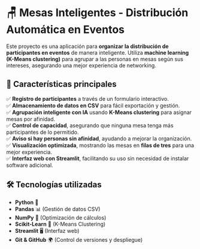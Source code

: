# 🪑 Mesas Inteligentes - Distribución Automática en Eventos

Este proyecto es una aplicación para **organizar la distribución de participantes en eventos** de manera inteligente. Utiliza **machine learning (K-Means clustering)** para agrupar a las personas en mesas según sus intereses, asegurando una mejor experiencia de networking.

## 🚀 Características principales
✅ **Registro de participantes** a través de un formulario interactivo.  
✅ **Almacenamiento de datos en CSV** para fácil exportación y gestión.  
✅ **Agrupación inteligente con IA** usando **K-Means clustering** para asignar mesas por afinidad.  
✅ **Control de capacidad**, asegurando que ninguna mesa tenga más participantes de lo permitido.  
✅ **Aviso si hay personas sin afinidad**, ayudando a mejorar la organización.  
✅ **Visualización optimizada**, mostrando las mesas en **filas de tres** para una mejor experiencia.  
✅ **Interfaz web con Streamlit**, facilitando su uso sin necesidad de instalar software adicional.  

## 🛠️ Tecnologías utilizadas
- **Python** 🐍  
- **Pandas** 📊 (Gestión de datos CSV)  
- **NumPy** 🔢 (Optimización de cálculos)  
- **Scikit-Learn** 🤖 (K-Means Clustering)  
- **Streamlit** 🖥️ (Interfaz web)  
- **Git & GitHub** 🌍 (Control de versiones y despliegue)  


